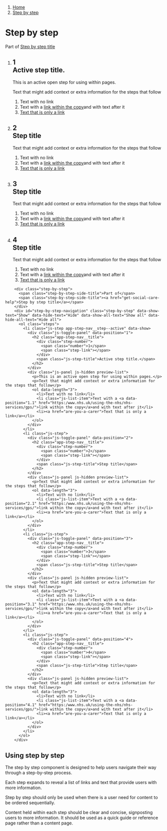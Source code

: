 1.  [Home](/design/overview)
2.  [Step by step](#)

# Step by step

<div class="step-by-step">
  <span class="step-by-step-side-title">Part of</span>
  <span class="step-by-step-side-title"><a href="get-social-care-help">Step by step title</a></span>
</div>
<div id="step-by-step-navigation" class="step-by-step" data-show-text="Show" data-hide-text="Hide" data-show-all-text="Show all" data-hide-all-text="Hide all">
  <ol class="steps">
    <li class="js-step app-step-nav__step--active" data-show>
      <div class="js-toggle-panel" data-position="1">
        <h2 class="app-step-nav__title">
          <div class="step-number">
            <span class="number">1</span>
            <span class="step-link"></span>
          </div>
          <span class="js-step-title">Active step title.</span>
        </h2>
      </div>
      <div class="js-panel js-hidden preview-list">
        <p>This is an active open step for using within pages.</p>
        <p>Text that might add context or extra information for the steps that follow</p>
        <ol data-length="3">
          <li>Text with no link</li>
          <li class="js-list-item">Text with a <a data-position="1.1" href="https:/www.nhs.uk/using-the-nhs/nhs-services/gps/">link within the copy</a>and with text after it</li>
          <li><a href="are-you-a-carer">Text that is only a link</a></li>
        </ol>
      </div>
    </li>
    <li class="js-step">
      <div class="js-toggle-panel" data-position="2">
        <h2 class="app-step-nav__title">
          <div class="step-number">
            <span class="number">2</span>
            <span class="step-link"></span>
          </div>
          <span class="js-step-title">Step title</span>
        </h2>
      </div>
      <div class="js-panel js-hidden preview-list">
        <p>Text that might add context or extra information for the steps that follow</p>
        <ol data-length="3">
          <li>Text with no link</li>
          <li class="js-list-item">Text with a <a data-position="2.1" href="https:/www.nhs.uk/using-the-nhs/nhs-services/gps/">link within the copy</a>and with text after it</li>
          <li><a href="are-you-a-carer">Text that is only a link</a></li>
        </ol>
      </div>
    </li> 
    <li class="js-step">
      <div class="js-toggle-panel" data-position="3">
        <h2 class="app-step-nav__title">
          <div class="step-number">
            <span class="number">3</span>
            <span class="step-link"></span>
          </div>
          <span class="js-step-title">Step title</span>
        </h2>
      </div>
      <div class="js-panel js-hidden preview-list">
        <p>Text that might add context or extra information for the steps that follow</p>
        <ol data-length="3">
          <li>Text with no link</li>
          <li class="js-list-item">Text with a <a data-position="3.1" href="https:/www.nhs.uk/using-the-nhs/nhs-services/gps/">link within the copy</a>and with text after it</li>
          <li><a href="are-you-a-carer">Text that is only a link</a></li>
        </ol>
      </div>
    </li>
    <li class="js-step">
      <div class="js-toggle-panel" data-position="4">
        <h2 class="app-step-nav__title">
          <div class="step-number">
            <span class="number">4</span>
            <span class="step-link"></span>
          </div>
          <span class="js-step-title">Step title</span>
        </h2>
      </div>
      <div class="js-panel js-hidden preview-list">
        <p>Text that might add context or extra information for the steps that follow</p>
        <ol data-length="3">
          <li>Text with no link</li>
          <li class="js-list-item">Text with a <a data-position="4.1" href="https:/www.nhs.uk/using-the-nhs/nhs-services/gps/">link within the copy</a>and with text after it</li>
          <li><a href="are-you-a-carer">Text that is only a link</a></li>
        </ol>
      </div>
    </li> 
  </ol>
</div>

		<div class="step-by-step">
		  <span class="step-by-step-side-title">Part of</span>
		  <span class="step-by-step-side-title"><a href="get-social-care-help">Step by step title</a></span>
		</div>
		<div id="step-by-step-navigation" class="step-by-step" data-show-text="Show" data-hide-text="Hide" data-show-all-text="Show all" data-hide-all-text="Hide all">
		  <ol class="steps">
		    <li class="js-step app-step-nav__step--active" data-show>
		      <div class="js-toggle-panel" data-position="1">
		        <h2 class="app-step-nav__title">
		          <div class="step-number">
		            <span class="number">1</span>
		            <span class="step-link"></span>
		          </div>
		          <span class="js-step-title">Active step title.</span>
		        </h2>
		      </div>
		      <div class="js-panel js-hidden preview-list">
		        <p>This is an active open step for using within pages.</p>
		        <p>Text that might add context or extra information for the steps that follow</p>
		        <ol data-length="3">
		          <li>Text with no link</li>
		          <li class="js-list-item">Text with a <a data-position="1.1" href="https:/www.nhs.uk/using-the-nhs/nhs-services/gps/">link within the copy</a>and with text after it</li>
		          <li><a href="are-you-a-carer">Text that is only a link</a></li>
		        </ol>
		      </div>
		    </li>
		    <li class="js-step">
		      <div class="js-toggle-panel" data-position="2">
		        <h2 class="app-step-nav__title">
		          <div class="step-number">
		            <span class="number">2</span>
		            <span class="step-link"></span>
		          </div>
		          <span class="js-step-title">Step title</span>
		        </h2>
		      </div>
		      <div class="js-panel js-hidden preview-list">
		        <p>Text that might add context or extra information for the steps that follow</p>
		        <ol data-length="3">
		          <li>Text with no link</li>
		          <li class="js-list-item">Text with a <a data-position="2.1" href="https:/www.nhs.uk/using-the-nhs/nhs-services/gps/">link within the copy</a>and with text after it</li>
		          <li><a href="are-you-a-carer">Text that is only a link</a></li>
		        </ol>
		      </div>
		    </li> 
		    <li class="js-step">
		      <div class="js-toggle-panel" data-position="3">
		        <h2 class="app-step-nav__title">
		          <div class="step-number">
		            <span class="number">3</span>
		            <span class="step-link"></span>
		          </div>
		          <span class="js-step-title">Step title</span>
		        </h2>
		      </div>
		      <div class="js-panel js-hidden preview-list">
		        <p>Text that might add context or extra information for the steps that follow</p>
		        <ol data-length="3">
		          <li>Text with no link</li>
		          <li class="js-list-item">Text with a <a data-position="3.1" href="https:/www.nhs.uk/using-the-nhs/nhs-services/gps/">link within the copy</a>and with text after it</li>
		          <li><a href="are-you-a-carer">Text that is only a link</a></li>
		        </ol>
		      </div>
		    </li>
		    <li class="js-step">
		      <div class="js-toggle-panel" data-position="4">
		        <h2 class="app-step-nav__title">
		          <div class="step-number">
		            <span class="number">4</span>
		            <span class="step-link"></span>
		          </div>
		          <span class="js-step-title">Step title</span>
		        </h2>
		      </div>
		      <div class="js-panel js-hidden preview-list">
		        <p>Text that might add context or extra information for the steps that follow</p>
		        <ol data-length="3">
		          <li>Text with no link</li>
		          <li class="js-list-item">Text with a <a data-position="4.1" href="https:/www.nhs.uk/using-the-nhs/nhs-services/gps/">link within the copy</a>and with text after it</li>
		          <li><a href="are-you-a-carer">Text that is only a link</a></li>
		        </ol>
		      </div>
		    </li> 
		  </ol>
		</div>


## Using step by step

The step by step component is designed to help users navigate their way through a step-by-step process.

Each step expands to reveal a list of links and text that provide users with more information.

Step by step should only be used when there is a user need for content to be ordered sequentially.

Content held within each step should be clear and concise, signposting users to more information. It should be used as a quick guide or reference page rather than a content page. 